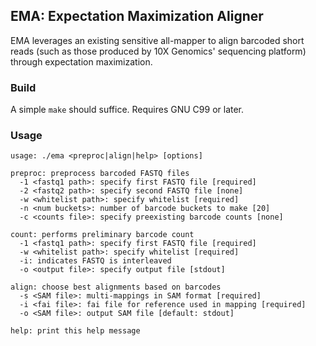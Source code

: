 EMA: Expectation Maximization Aligner
-------------------------------------

EMA leverages an existing sensitive all-mapper to align barcoded short reads (such as those produced by 10X Genomics' sequencing platform) through expectation maximization.

### Build
A simple `make` should suffice. Requires GNU C99 or later.

### Usage
```
usage: ./ema <preproc|align|help> [options]

preproc: preprocess barcoded FASTQ files
  -1 <fastq1 path>: specify first FASTQ file [required]
  -2 <fastq2 path>: specify second FASTQ file [none]
  -w <whitelist path>: specify whitelist [required]
  -n <num buckets>: number of barcode buckets to make [20]
  -c <counts file>: specify preexisting barcode counts [none]

count: performs preliminary barcode count
  -1 <fastq1 path>: specify first FASTQ file [required]
  -w <whitelist path>: specify whitelist [required]
  -i: indicates FASTQ is interleaved
  -o <output file>: specify output file [stdout]

align: choose best alignments based on barcodes
  -s <SAM file>: multi-mappings in SAM format [required]
  -i <fai file>: fai file for reference used in mapping [required]
  -o <SAM file>: output SAM file [default: stdout]

help: print this help message
```

